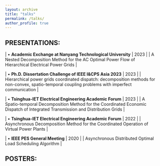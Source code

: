 ```yaml
---
layout: archive
title: "talks"
permalink: /talks/
author_profile: true
---
```


PRESENTATIONS:
-----
| • **Academic Exchange at Nanyang Technological University**                                  |                                                 2023 |
| A Nested Decomposition Method for the AC Optimal Power Flow of Hierarchical Electrical Power Grids |

| • **Ph.D. Dissertation Challenge of IEEE I&CPS Asia 2023**                                   |                                                 2023 |
| Hierarchical power grids coordinated dispatch: decomposition methods for non-convex, spatio-temporal coupling problems with imperfect communication |

| •	**Tsinghua-IET Electrical Engineering Academic Forum**                                     |                                                 2023 |
| A Spatio-temporal Decomposition Method for the Coordinated Economic Dispatch of Integrated Transmission and Distribution Grids |

| • **Tsinghua-IET Electrical Engineering Academic Forum**                                     |                                                 2022 |
| Asynchronous Decomposition Method for the Coordinated Operation of Virtual Power Plants |

| •	**IEEE PES General Meeting**                                                               |                                                 2020 |
| Asynchronous Distributed Optimal Load Scheduling Algorithm | 

POSTERS:
-----

